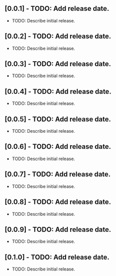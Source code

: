 ## [0.0.1] - TODO: Add release date.

* TODO: Describe initial release.

## [0.0.2] - TODO: Add release date.

* TODO: Describe initial release.

## [0.0.3] - TODO: Add release date.

* TODO: Describe initial release.

## [0.0.4] - TODO: Add release date.

* TODO: Describe initial release.

## [0.0.5] - TODO: Add release date.

* TODO: Describe initial release.

## [0.0.6] - TODO: Add release date.

* TODO: Describe initial release.

## [0.0.7] - TODO: Add release date.

* TODO: Describe initial release.

## [0.0.8] - TODO: Add release date.

* TODO: Describe initial release.


## [0.0.9] - TODO: Add release date.

* TODO: Describe initial release.

## [0.1.0] - TODO: Add release date.

* TODO: Describe initial release.

